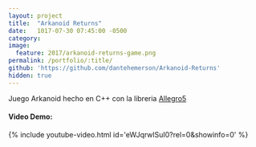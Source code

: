 ```yaml
---
layout: project
title:  "Arkanoid Returns"
date:   1017-07-30 07:45:00 -0500
category:
image:
  feature: 2017/arkanoid-returns-game.png
permalink: /portfolio/:title/
github: 'https://github.com/dantehemerson/Arkanoid-Returns'
hidden: true
---
```

Juego Arkanoid hecho en C++ con la libreria [Allegro5](https://liballeg.org/)

#### Video Demo:
{% include youtube-video.html id='eWJqrwlSuI0?rel=0&amp;showinfo=0' %}